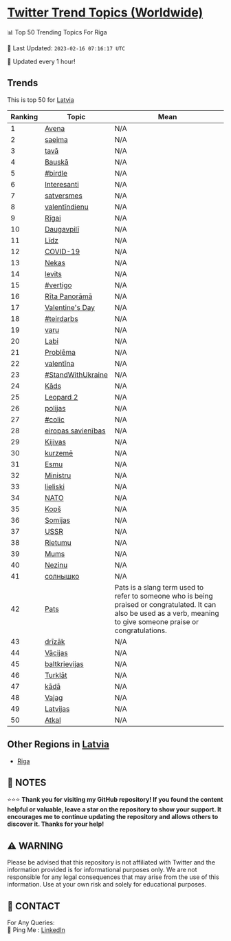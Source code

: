 [Twitter Trend Topics (Worldwide)](https://github.com/ErcinDedeoglu/Twitter-Trend-Topics)
==========


📊 Top 50 Trending Topics For Riga

📆 Last Updated: `2023-02-16 07:16:17 UTC`

🔧 Updated every 1 hour!


## Trends

This is top 50 for [Latvia](</Latvia>)

| Ranking | Topic | Mean |
| ------- | ------------ | ------------ |
| 1 | [Avena](http://twitter.com/search?q=Avena) | N/A |
| 2 | [saeima](http://twitter.com/search?q=saeima) | N/A |
| 3 | [tavā](http://twitter.com/search?q=tav%c4%81) | N/A |
| 4 | [Bauskā](http://twitter.com/search?q=Bausk%c4%81) | N/A |
| 5 | [#birdle](http://twitter.com/search?q=%23birdle) | N/A |
| 6 | [Interesanti](http://twitter.com/search?q=Interesanti) | N/A |
| 7 | [satversmes](http://twitter.com/search?q=satversmes) | N/A |
| 8 | [valentīndienu](http://twitter.com/search?q=valent%c4%abndienu) | N/A |
| 9 | [Rīgai](http://twitter.com/search?q=R%c4%abgai) | N/A |
| 10 | [Daugavpilī](http://twitter.com/search?q=Daugavpil%c4%ab) | N/A |
| 11 | [Līdz](http://twitter.com/search?q=L%c4%abdz) | N/A |
| 12 | [COVID-19](http://twitter.com/search?q=COVID-19) | N/A |
| 13 | [Nekas](http://twitter.com/search?q=Nekas) | N/A |
| 14 | [levits](http://twitter.com/search?q=levits) | N/A |
| 15 | [#vertigo](http://twitter.com/search?q=%23vertigo) | N/A |
| 16 | [Rīta Panorāmā](http://twitter.com/search?q=R%c4%abta+Panor%c4%81m%c4%81) | N/A |
| 17 | [Valentine's Day](http://twitter.com/search?q=Valentine%27s+Day) | N/A |
| 18 | [#teirdarbs](http://twitter.com/search?q=%23teirdarbs) | N/A |
| 19 | [varu](http://twitter.com/search?q=varu) | N/A |
| 20 | [Labi](http://twitter.com/search?q=Labi) | N/A |
| 21 | [Problēma](http://twitter.com/search?q=Probl%c4%93ma) | N/A |
| 22 | [valentīna](http://twitter.com/search?q=valent%c4%abna) | N/A |
| 23 | [#StandWithUkraine](http://twitter.com/search?q=%23StandWithUkraine) | N/A |
| 24 | [Kāds](http://twitter.com/search?q=K%c4%81ds) | N/A |
| 25 | [Leopard 2](http://twitter.com/search?q=Leopard+2) | N/A |
| 26 | [polijas](http://twitter.com/search?q=polijas) | N/A |
| 27 | [#colic](http://twitter.com/search?q=%23colic) | N/A |
| 28 | [eiropas savienības](http://twitter.com/search?q=eiropas+savien%c4%abbas) | N/A |
| 29 | [Kijivas](http://twitter.com/search?q=Kijivas) | N/A |
| 30 | [kurzemē](http://twitter.com/search?q=kurzem%c4%93) | N/A |
| 31 | [Esmu](http://twitter.com/search?q=Esmu) | N/A |
| 32 | [Ministru](http://twitter.com/search?q=Ministru) | N/A |
| 33 | [lieliski](http://twitter.com/search?q=lieliski) | N/A |
| 34 | [NATO](http://twitter.com/search?q=NATO) | N/A |
| 35 | [Kopš](http://twitter.com/search?q=Kop%c5%a1) | N/A |
| 36 | [Somijas](http://twitter.com/search?q=Somijas) | N/A |
| 37 | [USSR](http://twitter.com/search?q=USSR) | N/A |
| 38 | [Rietumu](http://twitter.com/search?q=Rietumu) | N/A |
| 39 | [Mums](http://twitter.com/search?q=Mums) | N/A |
| 40 | [Nezinu](http://twitter.com/search?q=Nezinu) | N/A |
| 41 | [солнышко](http://twitter.com/search?q=%d1%81%d0%be%d0%bb%d0%bd%d1%8b%d1%88%d0%ba%d0%be) | N/A |
| 42 | [Pats](http://twitter.com/search?q=Pats) | Pats is a slang term used to refer to someone who is being praised or congratulated. It can also be used as a verb, meaning to give someone praise or congratulations. |
| 43 | [drīzāk](http://twitter.com/search?q=dr%c4%abz%c4%81k) | N/A |
| 44 | [Vācijas](http://twitter.com/search?q=V%c4%81cijas) | N/A |
| 45 | [baltkrievijas](http://twitter.com/search?q=baltkrievijas) | N/A |
| 46 | [Turklāt](http://twitter.com/search?q=Turkl%c4%81t) | N/A |
| 47 | [kādā](http://twitter.com/search?q=k%c4%81d%c4%81) | N/A |
| 48 | [Vajag](http://twitter.com/search?q=Vajag) | N/A |
| 49 | [Latvijas](http://twitter.com/search?q=Latvijas) | N/A |
| 50 | [Atkal](http://twitter.com/search?q=Atkal) | N/A |



## Other Regions in [Latvia](</Latvia>)

* [Riga](</Latvia/Riga.md>)



## 📝 NOTES

⭐⭐⭐ **Thank you for visiting my GitHub repository! If you found the content helpful or valuable, leave a star on the repository to show your support. It encourages me to continue updating the repository and allows others to discover it. Thanks for your help!**


## ⚠️ WARNING

Please be advised that this repository is not affiliated with Twitter and the information provided is for informational purposes only. We are not responsible for any legal consequences that may arise from the use of this information. Use at your own risk and solely for educational purposes.


## 📨 CONTACT

 For Any Queries:  
            🏓 Ping Me : [LinkedIn](https://www.linkedin.com/in/ercindedeoglu/)
